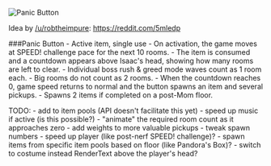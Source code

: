 ![Panic Button](https://i.imgur.com/Q43KgN3.png)

Idea by [/u/robtheimpure](https://www.reddit.com/user/robtheimpure): https://reddit.com/5mledp

###Panic Button
    - Active item, single use
    - On activation, the game moves at SPEED! challenge pace for the next 10
        rooms.
    - The item is consumed and a countdown appears above Isaac's head, showing
        how many rooms are left to clear.
    - Individual boss rush & greed mode waves count as 1 room each.
    - Big rooms do not count as 2 rooms.
    - When the countdown reaches 0, game speed returns to normal and the button
        spawns an item and several pickups.
    - Spawns 2 items if completed on a post-Mom floor.

TODO:
    - add to item pools (API doesn't facilitate this yet)
    - speed up music if active (is this possible?)
    - "animate" the required room count as it approaches zero
    - add weights to more valuable pickups
    - tweak spawn numbers
    - speed up player (like post-nerf SPEED! challenge)?
    - spawn items from specific item pools based on floor (like Pandora's Box)?
    - switch to costume instead RenderText above the player's head?

